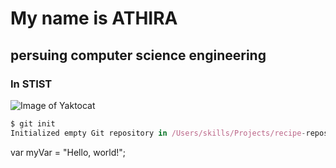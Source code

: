 # My name is ATHIRA 
## persuing computer science engineering
### In STIST

![Image of Yaktocat](https://octodex.github.com/images/yaktocat.png)
```javascript
$ git init
Initialized empty Git repository in /Users/skills/Projects/recipe-repository/.git/
```
var myVar = "Hello, world!";
